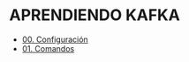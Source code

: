 # APRENDIENDO KAFKA

- [00. Configuración](path/00-setup/README.md)
- [01. Comandos](path/01-commands/README.md)